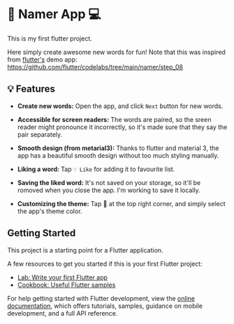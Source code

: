 # 📱 Namer App 💻

This is my first flutter project.

Here simply create awesome new words for fun! 
Note that this was inspired from <a href="https://flutter.dev/">flutter's</a> demo app: 
<a href="https://github.com/flutter/codelabs/tree/main/namer/step_08">https://github.com/flutter/codelabs/tree/main/namer/step_08</a>

## 💡 Features

- **Create new words:** Open the app, and click `Next` button for new words.

- **Accessible for screen readers:** The words are paired, so the sreen reader might pronounce it incorrectly, so it's made sure that they say the pair separately.

- **Smooth design (from metarial3):** Thanks to flutter and material 3, the app has a beautiful smooth design without too much styling manually.

- **Liking a word:** Tap `♡ Like` for adding it to favourite list.

- **Saving the liked word:** It's not saved on your storage, so it'll be romoved when you close the app. I'm working to save it locally.

- **Customizing the theme:** Tap 🎨 at the top right corner, and simply select the app's theme color.

## Getting Started

This project is a starting point for a Flutter application.

A few resources to get you started if this is your first Flutter project:

- [Lab: Write your first Flutter app](https://docs.flutter.dev/get-started/codelab)
- [Cookbook: Useful Flutter samples](https://docs.flutter.dev/cookbook)

For help getting started with Flutter development, view the
[online documentation](https://docs.flutter.dev/), which offers tutorials,
samples, guidance on mobile development, and a full API reference.

